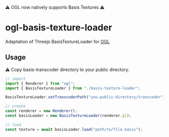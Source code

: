 ⚠️ OGL now natively supports Basis Textures ⚠️


# ogl-basis-texture-loader

Adaptation of Threejs BasisTextureLoader for [OGL](https://github.com/oframe/ogl)

## Usage

⚠️ Copy basis-transcoder directory to your public directory.

```javascript
// import
import { Renderer } from "ogl";
import { BasisTextureLoader } from "./basis-texture-loader";

BasisTextureLoader.setTranscoderPath("you-public-directory/transcoder");

// create
const renderer = new Renderer();
const basisLoader = new BasisTextureLoader(renderer.gl);

// load
const texture = await basisLoader.load("path/to/file.basis");
```
